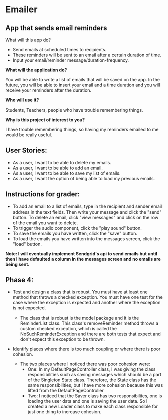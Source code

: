 # Emailer

## App that sends email reminders

What will this app do? 
- Send emails at scheduled times to recipients. 
- These reminders will be sent to an email after a certain duration of time. 
- Input your email/reminder message/duration-frequency.

**What will the application do?**    

You will be able to write a list of emails 
that will be saved on the app. In the future, you will be able to 
insert your email and a time duration 
and you will receive your reminders after the duration. 

**Who will use it?**

Students, Teachers, people who have trouble remembering things.

**Why is this project of interest to you?**

I have trouble remembering things, so having my reminders emailed to me would be really useful.

## User Stories:
- As a user, I want to be able to delete my emails.
- As a user, I want to be able to add an email.
- As a user, I want to be able to save my list of emails. 
- As a user, I want the option of being able to load my previous emails. 

## Instructions for grader: 
- To add an email to a list of emails, type in the recipient and sender email address in the text fields. Then write your message and click the "send" button. To delete an email, click "view messages" and click on the row of the email you want to delete. 
- To trigger the audio component, click the "play sound" button.
- To save the emails you have written, click the "save" button. 
- To load the emails you have written into the messages screen, click the "load" button.

**Note: I will eventually implement Sendgrid's api to send emails but until then I have defaulted a column in the messages screen and no emails are being sent.** 
 
## Phase 4: 
- Test and design a class that is robust.  You must have at least one method that throws a checked exception.  You must have one test for the case where the exception is expected and another where the exception is not expected.
    - The class that is robust is the model package and it is the ReminderList class. This class's removeReminder method throws a custom checked exception, which is called the NoSuchReminderException and there are both tests that expect and don't expect this exception to be thrown.
  
-  Identify places where there is too much coupling or where there is poor cohesion. 
    - The two places where I noticed there was poor cohesion were: 
        - One: In my DefaultPageController class, I was giving the class responsibilities such as saving messages which should be a part of the Singleton State class. Therefore, the State class has the same responsibilities, but I have more cohesion because this was lifted from the DefaultPageController
        - Two: I noticed that the Saver class has two responsibilites, one is loading the user data and one is saving the user data. So I created a new Loader class to make each class responsible for just one thing to increase cohesion. 